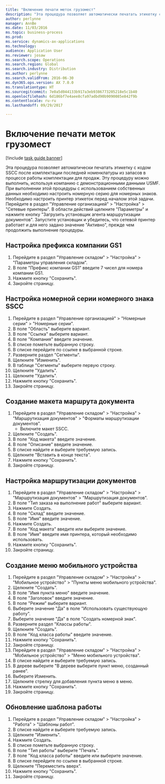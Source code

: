```yaml
--- 
title: "Включение печати меток грузомест"
description: "Эта процедура позволяет автоматически печатать этикетку с кодом SSCC после комплектации последней номенклатуры из запасов в процессе работы комплектации для продаж."
author: perlynne
manager: AnnBe
ms.date: 11/03/2016
ms.topic: business-process
ms.prod: 
ms.service: dynamics-ax-applications
ms.technology: 
audience: Application User
ms.reviewer: josaw
ms.search.scope: Operations
ms.search.region: Global
ms.search.industry: Distribution
ms.author: perlynne
ms.search.validFrom: 2016-06-30
ms.dyn365.ops.version: AX 7.0.0
ms.translationtype: HT
ms.sourcegitcommit: 7e0a5d044133b917a3eb9386773205218e5c1b40
ms.openlocfilehash: 6d186bf7e4aee8cfa97adbd90b9090085e842f9b
ms.contentlocale: ru-ru
ms.lasthandoff: 09/29/2017

---
```

# <a name="enable-license-plate-label-printing"></a>Включение печати меток грузомест

[!include [task guide banner](../../includes/task-guide-banner.md)]

Эта процедура позволяет автоматически печатать этикетку с кодом SSCC после комплектации последней номенклатуры из запасов в процессе работы комплектации для продаж. Эту процедуру можно выполнить, используя компанию с демонстрационными данными USMF. При выполнении этой процедуры с использованием собственных данных необходимо настроить номерную серию для номерных знаков. Необходимо настроить принтер этикеток перед началом этой задачи. Перейдите в раздел "Управление организацией" > "Настройка" > "Сетевые принтеры". В области действий щелкните "Параметры" и нажмите кнопку "Загрузить установщик агента маршрутизации документов". Запустите установщик и убедитесь, что сетевой принтер работает и для него задано значение "Активно", прежде чем продолжить выполнение процедуры.


## <a name="set-up-the-gs1-company-prefix"></a>Настройка префикса компании GS1
1. Перейдите в раздел "Управление складом" > "Настройка" > "Параметры управления складом".
2. В поле "Префикс компании GS1" введите 7 чисел для номера компании GS1.
3. Нажмите кнопку "Сохранить".
4. Закройте страницу.

## <a name="setup-the-sscc-license-plate-number-sequence"></a>Настройка номерной серии номерного знака SSCC
1. Перейдите в раздел "Управление организацией" > "Номерные серии" > "Номерные серии".
2. В поле "Область" выберите вариант.
3. В поле "Ссылка" выберите вариант.
4. В поле "Компания" введите значение.
5. В списке пометьте выбранную строку.
6. В списке перейдите по ссылке в выбранной строке.
7. Разверните раздел "Сегменты".
8. Щелкните "Изменить".
9. В таблице "Сегменты" выберите первую строку.
10. Щелкните "Удалить".
11. Щелкните "Удалить".
12. Нажмите кнопку "Сохранить".
13. Закройте страницу.

## <a name="create-the-document-route-layout"></a>Создание макета маршрута документа
1. Перейдите в раздел "Управление складом" > "Настройка" > "Маршрутизация документов" > "Форматы маршрутизации документов".
    * Включите макет SSCC.  
2. Щелкните "Создать".
3. В поле "Код макета" введите значение.
4. В поле "Описание" введите значение.
5. В списке найдите и выберите требуемую запись.
6. Щелкните "Вставить в конце текста".
7. Нажмите кнопку "Сохранить".
8. Закройте страницу.

## <a name="set-up-the-document-routing"></a>Настройка маршрутизации документов
1. Перейдите в раздел "Управление складом" > "Настройка" > "Маршрутизация документов" > "Маршрутизация документов".
2. В поле "Тип заказа на выполнение работ" выберите вариант.
3. Нажмите Создать.
4. В поле "Склад" введите значение.
5. В поле "Имя" введите значение.
6. Нажмите Создать.
7. В поле "Код макета" введите или выберите значение.
8. В поле "Имя" введите имя принтера, который необходимо использовать.
9. Нажмите кнопку "Сохранить".
10. Закройте страницу.

## <a name="create-mobile-device-menu"></a>Создание меню мобильного устройства
1. Перейдите в раздел "Управление складом" > "Настройка" > "Мобильное устройство" > "Пункты меню мобильного устройства".
2. Щелкните "Создать".
3. В поле "Имя пункта меню" введите значение.
4. В поле "Заголовок" введите значение.
5. В поле "Режим" выберите вариант.
6. Выберите значение "Да" в поле "Использовать существующую работу".
7. Выберите значение "Да" в поле "Создать номерной знак".
8. Разверните раздел "Классы работы".
9. Щелкните "Создать".
10. В поле "Код класса работы" введите значение.
11. Нажмите кнопку "Сохранить".
12. Закройте страницу.
13. Перейдите в раздел "Управление складом" > "Настройка" > "Мобильное устройство" > "Меню мобильного устройства".
14. В списке найдите и выберите требуемую запись.
15. В дереве выберите "В дереве выберите пункт меню, созданный ранее".
16. Выберите Изменить.
17. Щелкните стрелку для добавления пункта меню в меню.
18. Нажмите кнопку "Сохранить".
19. Закройте страницу.

## <a name="update-a-work-template"></a>Обновление шаблона работы
1. Перейдите в раздел "Управление складом" > "Настройка" > "Работа" > "Шаблоны работ".
2. В списке найдите и выберите требуемую запись.
3. Щелкните "Изменить".
4. Нажмите Создать.
5. В списке пометьте выбранную строку.
6. В поле "Тип работы" выберите "Печать".
7. В поле "Код класса работы" введите или выберите значение.
8. В списке перейдите по ссылке в выбранной строке.
9. Щелкните "Переместить вверх".
10. Нажмите кнопку "Сохранить".
11. Закройте страницу.


